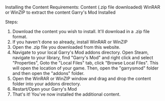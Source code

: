 Installing the Content
Requirements:
Content (.zip file downloaded)
WinRAR or WinZIP to extract the content
Garry's Mod Installed

Steps:
1. Download the content you wish to install. It'll download in a .zip file format.
2. If you haven't done so already, install WinRAR or WinZIP
3. Open the .zip file you downloaded from this website.
4. Navigate to your local Garry's Mod addons directory.
Open Steam, navigate to your library, find "Garry's Mod" and right click and select "Properties", Goto the "Local Files" tab, click "Browse Local Files". This will open the location of your game. Then, open the "garrysmod" folder and then open the "addons" folder.
5. Open the WinRAR or WinZIP window and drag and drop the content folder into your addons directory.
6. Restart/Open your Garry's Mod
7. That's it! You've now installed the additional content.
